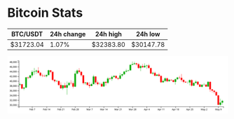 # Bitcoin Stats

BTC/USDT|24h change|24h high|24h low|
|---|---|---|---|
|$31723.04|1.07%|$32383.80|$30147.78|

<img src="./chart.svg">
